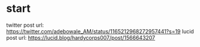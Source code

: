 # start
twitter post url: https://twitter.com/adebowale_AM/status/1165212968272957441?s=19
lucid post url: https://lucid.blog/hardycorps007/post/1566643207
